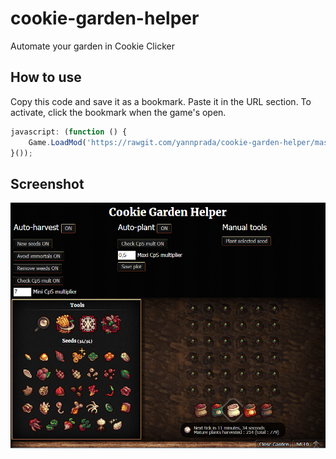 # cookie-garden-helper

Automate your garden in Cookie Clicker

## How to use

Copy this code and save it as a bookmark. Paste it in the URL section. To activate, click the bookmark when the game's open.

```javascript
javascript: (function () {
    Game.LoadMod('https://rawgit.com/yannprada/cookie-garden-helper/master/cookie-garden-helper.js');
}());
```

## Screenshot

![Screenshot - UI of the mod cookie-garden-helper](/img/cookie-garden-helper.png?raw=true "UI")
